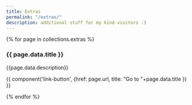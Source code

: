 ```yaml
---
title: Extras
permalink: "/extras/"
description: additional stuff for my kind visitors :3
---
```


{% for page in collections.extras %}

  <section class="showcase-card">
    <h3 class="sc-heading">{{ page.data.title }}</h3>
    <div class="content stack" style="--spacer: 0.25em;">
      <p>
          {{page.data.description}}
      </p>
      <p>
        {{ component('link-button', {href: page.url, title: "Go to "+page.data.title }) }}
      </p>
    </div>
  </section>
{% endfor %}
